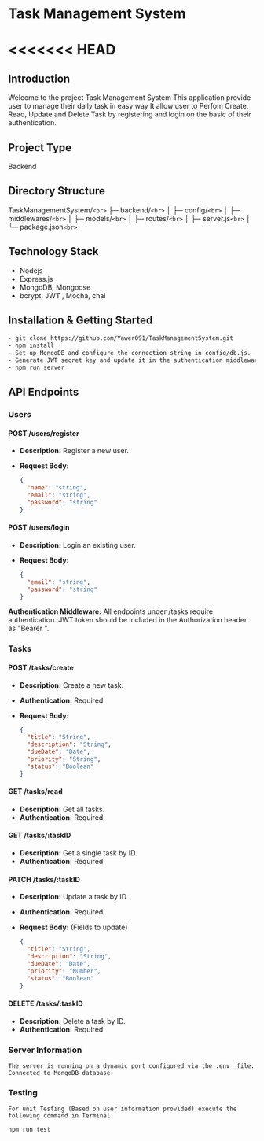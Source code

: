 # Task Management System

# <<<<<<< HEAD

## Introduction

Welcome to the project Task Management System This application provide user to manage their daily task in easy way
It allow user to Perfom Create, Read, Update and Delete Task by registering and login on the basic of their authentication.

## Project Type

Backend

## Directory Structure

TaskManagementSystem/`<br>`
├─ backend/`<br>`
│ ├─ config/`<br>`
│ ├─ middlewares/`<br>`
│ ├─ models/`<br>`
│ ├─ routes/`<br>`
│ ├─ server.js`<br>`
│ └─ package.json`<br>`

## Technology Stack

- Nodejs
- Express.js
- MongoDB, Mongoose
- bcrypt, JWT , Mocha, chai

## Installation & Getting Started

```bash
- git clone https://github.com/Yawer091/TaskManagementSystem.git
- npm install
- Set up MongoDB and configure the connection string in config/db.js.
- Generate JWT secret key and update it in the authentication middleware (middleware/auth.middleware.js).
- npm run server
```

## API Endpoints

### Users

#### POST /users/register

- **Description:** Register a new user.
- **Request Body:**

  ```json
  {
    "name": "string",
    "email": "string",
    "password": "string"
  }
  ```

#### POST /users/login

- **Description:** Login an existing user.
- **Request Body:**

  ```json
  {
    "email": "string",
    "password": "string"
  }
  ```

**Authentication Middleware:** All endpoints under /tasks require authentication. JWT token should be included in the Authorization header as "Bearer ".

### Tasks

#### POST /tasks/create

- **Description:** Create a new task.
- **Authentication:** Required
- **Request Body:**

  ```json
  {
    "title": "String",
    "description": "String",
    "dueDate": "Date",
    "priority": "String",
    "status": "Boolean"
  }
  ```

#### GET /tasks/read

- **Description:** Get all tasks.
- **Authentication:** Required

#### GET /tasks/:taskID

- **Description:** Get a single task by ID.
- **Authentication:** Required

#### PATCH /tasks/:taskID

- **Description:** Update a task by ID.
- **Authentication:** Required
- **Request Body:** (Fields to update)

  ```json
  {
    "title": "String",
    "description": "String",
    "dueDate": "Date",
    "priority": "Number",
    "status": "Boolean"
  }
  ```

#### DELETE /tasks/:taskID

- **Description:** Delete a task by ID.
- **Authentication:** Required

### Server Information

    The server is running on a dynamic port configured via the .env  file.
    Connected to MongoDB database.

### Testing

    For unit Testing (Based on user information provided) execute the following command in Terminal

    npm run test
